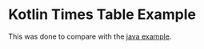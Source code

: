 # Kotlin Times Table Example

This was done to compare with the [java example](https://github.com/phptuts/javaTimesTable).
